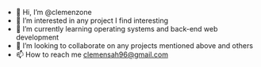 - 👋 Hi, I’m @clemenzone
- 👀 I’m interested in any project I find interesting
- 🌱 I’m currently learning operating systems and back-end web development 
- 💞️ I’m looking to collaborate on any projects mentioned above and others
- 📫 How to reach me clemensah96@gmail.com

<!---
clemenzone/clemenzone is a ✨ special ✨ repository because its `README.md` (this file) appears on your GitHub profile.
You can click the Preview link to take a look at your changes.
--->
